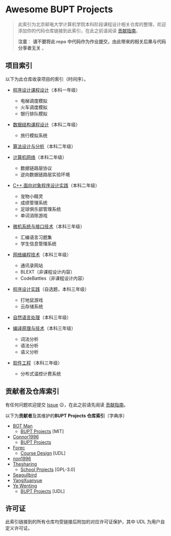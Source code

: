 ﻿# Awesome BUPT Projects

> 此索引为北京邮电大学计算机学院本科阶段课程设计相关仓库的整理，欢迎添加你的代码仓库链接到此索引，在此之前请阅读 [贡献指南](CONTRIBUTING.md)。
>
> **注意**： **请不要将此 repo 中代码作为作业提交，由此带来的相关后果与代码分享者无关** 。

## 项目索引
以下为此仓库收录项目的索引（时间序）。

* [程序设计课程设计](contents/01-program_designing.md)（本科一年级）
  * 电梯调度模拟
  * 火车调度模拟
  * 银行排队模拟

* [数据结构课程设计](contents/02-data_structure.md)（本科二年级）
  * 旅行模拟系统

* [算法设计与分析](contents/03-algorithms.md)（本科二年级）

* [计算机网络](contents/04-computer_network.md)（本科二年级）
  * 数据链路层协议
  * 逆向数据链路层实验环境

* [C++ 面向对象程序设计实践](contents/05-c++_oop.md)（本科二年级）
  * 宠物小精灵
  * 成绩管理系统
  * 足球俱乐部管理系统
  * 单词消除游戏

* [微机系统与接口技术](contents/06-interface.md)（本科三年级）
  * 汇编语言习题集
  * 学生信息管理系统

* [网络编程技术](contents/07-network_programming.md)（本科三年级）
  * 通讯录网站
  * BLEXT（非课程设计内容）
  * CodeBattles（非课程设计内容）

* [程序设计实践](contents/08-program_practice.md)（自选题，本科三年级）
  * 打地鼠游戏
  * 云存储系统

* [自然语言处理](contents/09-NLP.md)（本科三年级）

* [编译原理与技术](contents/10-principle_of_compiler.md)（本科三年级）
  * 词法分析
  * 语法分析
  * 语义分析

* [软件工程](contents/11-software_engineering.md)（本科三年级）
  * 分布式温控计费系统

## 贡献者及仓库索引
有任何问题欢迎提交 [Issue](https://github.com/Awesome-BUPT/Awesome-BUPT-Projects/issues) 😉，在此之前请先阅读 [贡献指南](CONTRIBUTING.md)。

以下为**贡献者**及其维护的**BUPT Projects 仓库索引**（字典序）

* [BOT Man](https://github.com/BOT-Man-JL)
  * [BUPT Projects](https://github.com/BOT-Man-JL/BUPT-Projects) [MIT]
* [Connor1996](https://github.com/Connor1996)
  * [BUPT Projects](https://github.com/Connor1996/BUPT-Projects)
* [Forec](https://github.com/Forec)
  * [Course Design](https://github.com/Forec/course-design) [UDL]
* [non1996](https://github.com/non1996)
* [Thesharing](https://github.com/Thesharing)
  * [School Projects](https://github.com/Thesharing/school-projects) [GPL-3.0]
* [Seagullbird](https://github.com/seagullbird)
* [YangXuanyue](https://github.com/YangXuanyue)
* [Ye Wenting](https://github.com/YeWenting)
  * [BUPT Projects](https://github.com/YeWenting/BUPT-Projects) [UDL]

## 许可证
此索引链接到的所有仓库均受链接后附加的对应许可证保护，其中 UDL 为用户自定义许可证。
